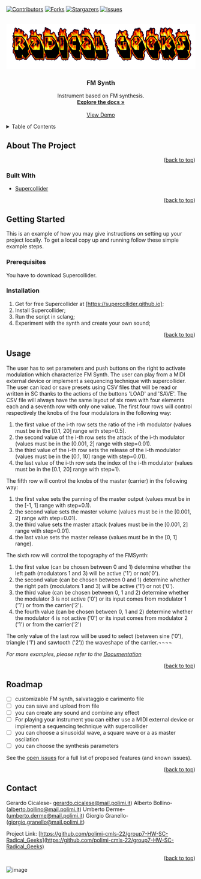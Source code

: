 <div id="top"></div>
<!--
*** Thanks for checking out the Best-README-Template. If you have a suggestion
*** that would make this better, please fork the repo and create a pull request
*** or simply open an issue with the tag "enhancement".
*** Don't forget to give the project a star!
*** Thanks again! Now go create something AMAZING! :D
-->



<!-- PROJECT SHIELDS -->
<!--
*** I'm using markdown "reference style" links for readability.
*** Reference links are enclosed in brackets [ ] instead of parentheses ( ).
*** See the bottom of this document for the declaration of the reference variables
*** for contributors-url, forks-url, etc. This is an optional, concise syntax you may use.
*** https://www.markdownguide.org/basic-syntax/#reference-style-links
-->
[![Contributors][contributors-shield]][contributors-url]
[![Forks][forks-shield]][forks-url]
[![Stargazers][stars-shield]][stars-url]
[![Issues][issues-shield]][issues-url]





<!-- PROJECT LOGO -->
<br />
<div align="center">
  <a href="https://github.com/polimi-cmls-22/group7-HW-SC-Radical_Geeks">
    <img src="logo.png" alt="Logo" width="640" height="120">
  </a>

<h3 align="center">FM Synth</h3>

  <p align="center">
   Instrument based on FM synthesis.
    <br />
    <a href="https://github.com/polimi-cmls-22/group7-HW-SC-Radical_Geeks"><strong>Explore the docs »</strong></a>
    <br />
    <br />
    <a href="https://github.com/polimi-cmls-22/group7-HW-SC-Radical_Geeks">View Demo</a>
  </p>
</div>



<!-- TABLE OF CONTENTS -->
<details>
  <summary>Table of Contents</summary>
  <ol>
    <li>
      <a href="#about-the-project">About The Project</a>
      <ul>
        <li><a href="#built-with">Built With</a></li>
      </ul>
    </li>
    <li>
      <a href="#getting-started">Getting Started</a>
      <ul>
        <li><a href="#prerequisites">Prerequisites</a></li>
        <li><a href="#installation">Installation</a></li>
      </ul>
    </li>
    <li><a href="#usage">Usage</a></li>
    <li><a href="#roadmap">Roadmap</a></li>
    <li><a href="#contact">Contact</a></li>

  </ol>
</details>



<!-- ABOUT THE PROJECT -->
## About The Project

<p align="right">(<a href="#top">back to top</a>)</p>

### Built With

* [Supercollider](https://supercollider.github.io/)


<p align="right">(<a href="#top">back to top</a>)</p>



<!-- GETTING STARTED -->
## Getting Started

This is an example of how you may give instructions on setting up your project locally.
To get a local copy up and running follow these simple example steps.

### Prerequisites
You have to download Supercollider.
### Installation

1. Get for free Supercollider at [https://supercollider.github.io];
2. Install Supercollider;  
3. Run the script in sclang;
4. Experiment with the synth and create your own sound;
   

<p align="right">(<a href="#top">back to top</a>)</p>

 

<!-- USAGE EXAMPLES -->
## Usage

The user has to set parameters and push buttons on the right to activate modulation which characterize FM Synth.
The user can play from a MIDI external device or implement a sequencing technique with supercollider.
The user can load or save presets using CSV files that will be read or written in SC thanks to the actions of the buttons 'LOAD' and 'SAVE'. The CSV file will always have the same layout of six rows with four elements each and a seventh row with only one value.
The first four rows will control respectively the knobs of the four modulators in the following way:
1.	the first value of the i-th row sets the ratio of the i-th modulator (values must be in the [0.1, 20] range with step=0.5). 
2.	the second value of the i-th row sets the attack of the i-th modulator (values must be in the [0.001, 2] range with step=0.01). 
3.	the third value of the i-th row sets the release of the i-th modulator (values must be in the [0.1, 10] range with step=0.01). 
4.	the last value of the i-th row sets the index of the i-th modulator (values must be in the [0.1, 20] range with step=1). 
		
The fifth row will control the knobs of the master (carrier) in the following way:
1.	the first value sets the panning of the master output (values must be in the [-1, 1] range with step=0.1). 
2.	the second value sets the master volume (values must be in the [0.001, 2] range with step=0.01).
3.	the third value sets the master attack (values must be in the [0.001, 2] range with step=0.01). 
4.	the last value sets the master release (values must be in the [0, 1] range). 

The sixth row will control the topography of the FMSynth:
1.	the first value (can be chosen between 0 and 1) determine whether the left path (modulators 1 and 3) will be active ('1') or not('0').
2.	the second value (can be chosen between 0 and 1) determine whether the right path (modulators 1 and 3) will be active ('1') or not ('0').
3.	the third value (can be chosen between 0, 1 and 2) determine whether the modulator 3 is not active ('0') or its input comes from modulator 1 ('1') or from the carrier('2').
4.	the fourth value (can be chosen between 0, 1 and 2) determine whether the modulator 4 is not active ('0') or its input comes from modulator 2 ('1') or from the carrier('2')	

The only value of the last row will be used to select (between sine ('0'), triangle ('1') and sawtooth ('2')) the waveshape of the carrier.¬¬¬¬




_For more examples, please refer to the [Documentation](https://example.com)_

<p align="right">(<a href="#top">back to top</a>)</p>



<!-- ROADMAP -->
## Roadmap

- [ ] customizable FM synth, salvataggio e carimento file 
- [ ] you can save and upload from file
- [ ] you can create any sound and combine any effect
- [ ] For playing your instrument you can either use a MIDI external device or implement a sequencing technique with supercollider
- [ ] you can choose a sinusoidal wave, a square wave or a as master oscilation 
- [ ] you can choose the synthesis parameters

See the [open issues](https://github.com/polimi-cmls-22/group7-HW-SC-Radical_Geeks/issues) for a full list of proposed features (and known issues).

<p align="right">(<a href="#top">back to top</a>)</p>




<!-- CONTACT -->
## Contact

Gerardo Cicalese- gerardo.cicalese@mail.polimi.it)
Alberto Bollino- (alberto.bollino@mail.polimi.it)
Umberto Derme- (umberto.derme@mail.polimi.it)
Giorgio Granello- (giorgio.granello@mail.polimi.it)

Project Link: [https://github.com/polimi-cmls-22/group7-HW-SC-Radical_Geeks](https://github.com/polimi-cmls-22/group7-HW-SC-Radical_Geeks)

<p align="right">(<a href="#top">back to top</a>)</p>



<!-- MARKDOWN LINKS & IMAGES -->
<!-- https://www.markdownguide.org/basic-syntax/#reference-style-links -->
[contributors-shield]: https://img.shields.io/github/contributors/polimi-cmls-22/group7-hw-SC-Radical_Geeks.svg?style=for-the-badge
[contributors-url]: https://github.com/polimi-cmls-22/group7-hw-SC-Radical_Geeks/graphs/contributors
[forks-shield]: https://img.shields.io/github/forks/polimi-cmls-22/group7-hw-SC-Radical_Geeks.svg?style=for-the-badge
[forks-url]: https://github.com/polimi-cmls-22/group7-hw-SC-Radical_Geeks/network/members
[stars-shield]: https://img.shields.io/github/stars/polimi-cmls-22/group7-hw-SC-Radical_Geeks.svg?style=for-the-badge
[stars-url]: https://github.com/polimi-cmls-22/repo_name/stargazers
[issues-shield]: https://img.shields.io/github/issues/polimi-cmls-22/group7-hw-SC-Radical_Geeks.svg?style=for-the-badge
[issues-url]: https://github.com/polimi-cmls-22/group7-hw-SC-Radical_Geeks/issues
[license-shield]: https://img.shields.io/github/license/polimi-cmls-22/group7-hw-SC-Radical_Geeks.svg?style=for-the-badge
[license-url]: https://github.com/polimi-cmls-22/group7-hw-SC-Radical_Geeks/blob/master/LICENSE.txt
[linkedin-shield]: https://img.shields.io/badge/-LinkedIn-black.svg?style=for-the-badge&logo=linkedin&colorB=555
 [product-screenshot]: images/screenshot.png

![image](https://user-images.githubusercontent.com/96493963/161432172-9a6880eb-9385-400c-9759-ccb4dbc7c476.png)
